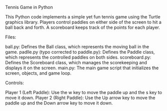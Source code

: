 Tennis Game in Python

This Python code implements a simple yet fun tennis game using the Turtle graphics library. Players control paddles on either side of the screen to hit a ball back and forth. A scoreboard keeps track of the points for each player.

Files:

ball.py: Defines the Ball class, which represents the moving ball in the game.
padlle.py (typo corrected to paddle.py): Defines the Paddle class, which represents the controlled paddles on both sides.
scoreboard.py: Defines the Scoreboard class, which manages the scorekeeping and displays it on the screen.
main.py: The main game script that initializes the screen, objects, and game loop.

Controls:

Player 1 (Left Paddle): Use the w key to move the paddle up and the s key to move it down.
Player 2 (Right Paddle): Use the Up arrow key to move the paddle up and the Down arrow key to move it down.
